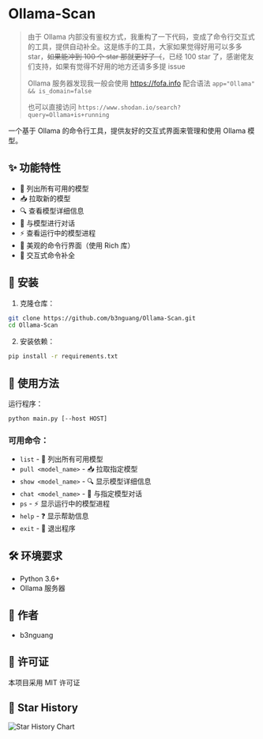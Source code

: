 # Ollama-Scan

> 由于 Ollama 内部没有鉴权方式，我重构了一下代码，变成了命令行交互式的工具，提供自动补全。这是练手的工具，大家如果觉得好用可以多多 star，~~如果能冲到 100 个 star 那就更好了（~~，已经 100 star 了，感谢佬友们支持，如果有觉得不好用的地方还请多多提 issue
>
> Ollama 服务器发现我一般会使用 https://fofa.info 配合语法 `app="Ollama" && is_domain=false`
> 
> 也可以直接访问 `https://www.shodan.io/search?query=Ollama+is+running`

一个基于 Ollama 的命令行工具，提供友好的交互式界面来管理和使用 Ollama 模型。



## ✨ 功能特性

- 📃 列出所有可用的模型
- 📥 拉取新的模型
- 🔍 查看模型详细信息
- 💬 与模型进行对话
- ⚡️ 查看运行中的模型进程
- 🎨 美观的命令行界面（使用 Rich 库）
- 🔄 交互式命令补全

## 🚀 安装

1. 克隆仓库：
```bash
git clone https://github.com/b3nguang/Ollama-Scan.git
cd Ollama-Scan
```

2. 安装依赖：
```bash
pip install -r requirements.txt
```

## 📖 使用方法

运行程序：
```bash
python main.py [--host HOST]
```

### 可用命令：

- `list` - 📃 列出所有可用模型
- `pull <model_name>` - 📥 拉取指定模型
- `show <model_name>` - 🔍 显示模型详细信息
- `chat <model_name>` - 💬 与指定模型对话
- `ps` - ⚡️ 显示运行中的模型进程
- `help` - ❓ 显示帮助信息
- `exit` - 🚪 退出程序

## 🛠️ 环境要求

- Python 3.6+
- Ollama 服务器

## 📝 作者

- b3nguang

## 📄 许可证

本项目采用 MIT 许可证

## 🌟 Star History

![Star History Chart](https://api.star-history.com/svg?repos=b3nguang/Ollama-Scan&type=Date)
